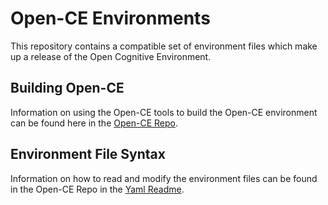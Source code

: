 # Open-CE Environments

This repository contains a compatible set of environment files
which make up a release of the Open Cognitive Environment.

## Building Open-CE

Information on using the Open-CE tools to build the Open-CE environment
can be found here in the [Open-CE Repo](https://github.com/open-ce/open-ce).

## Environment File Syntax

Information on how to read and modify the environment files can be found in
the Open-CE Repo in the [Yaml Readme](https://github.com/open-ce/open-ce/blob/main/doc/README.yaml.md).
